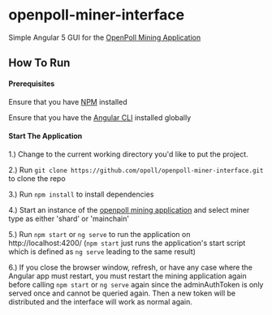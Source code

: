 # openpoll-miner-interface

Simple Angular 5 GUI for the [OpenPoll Mining Application](https://github.com/opoll/opollminer)

## How To Run
#### Prerequisites
Ensure that you have [NPM](https://docs.npmjs.com/getting-started/installing-node) installed

Ensure that you have the [Angular CLI](https://cli.angular.io/) installed globally

#### Start The Application
1.) Change to the current working directory you'd like to put the project.

2.) Run `git clone https://github.com/opoll/openpoll-miner-interface.git` to clone the repo

3.) Run `npm install` to install dependencies

4.) Start an instance of the [openpoll mining application](https://github.com/opoll/opollminer) and select miner type as either 'shard' or 'mainchain'

5.) Run `npm start` or `ng serve` to run the application on http://localhost:4200/ (`npm start` just runs the application's start script which is defined as `ng serve` leading to the same result)

6.) If you close the browser window, refresh, or have any case where the Angular app must restart, you must restart the mining application again before calling `npm start` or `ng serve` again since the adminAuthToken is only served once and cannot be queried again. Then a new token will be distributed and the interface will work as normal again.
